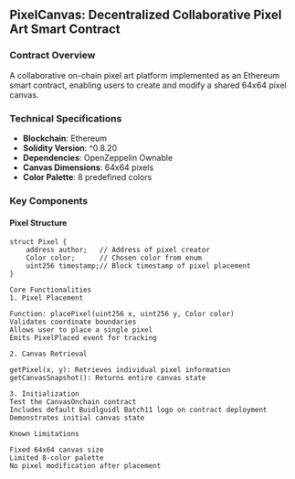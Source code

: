 ## PixelCanvas: Decentralized Collaborative Pixel Art Smart Contract

### Contract Overview
A collaborative on-chain pixel art platform implemented as an Ethereum smart contract, enabling users to create and modify a shared 64x64 pixel canvas.

### Technical Specifications
- **Blockchain**: Ethereum
- **Solidity Version**: ^0.8.20
- **Dependencies**: OpenZeppelin Ownable
- **Canvas Dimensions**: 64x64 pixels
- **Color Palette**: 8 predefined colors

### Key Components

#### Pixel Structure
```solidity
struct Pixel {
    address author;   // Address of pixel creator
    Color color;      // Chosen color from enum
    uint256 timestamp;// Block timestamp of pixel placement
}

Core Functionalities
1. Pixel Placement

Function: placePixel(uint256 x, uint256 y, Color color)
Validates coordinate boundaries
Allows user to place a single pixel
Emits PixelPlaced event for tracking

2. Canvas Retrieval

getPixel(x, y): Retrieves individual pixel information
getCanvasSnapshot(): Returns entire canvas state

3. Initialization
Test the CanvasOnchain contract
Includes default Buidlguidl Batch11 logo on contract deployment
Demonstrates initial canvas state

Known Limitations

Fixed 64x64 canvas size
Limited 8-color palette
No pixel modification after placement



